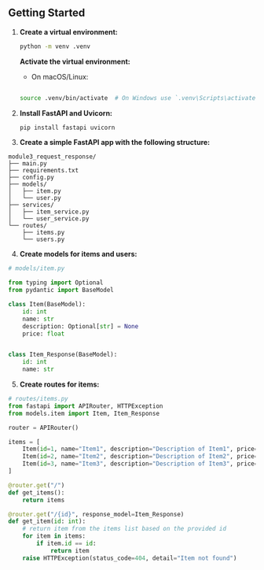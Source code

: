 ## Getting Started
1. **Create a virtual environment:**
    ```bash
    python -m venv .venv
    ```
    
    **Activate the virtual environment:**
    - On macOS/Linux:
    ```bash

    source .venv/bin/activate  # On Windows use `.venv\Scripts\activate`
    ```

1. **Install FastAPI and Uvicorn:**
    ```bash
    pip install fastapi uvicorn
    ```

1. **Create a simple FastAPI app with the following structure:**

```
module3_request_response/
├── main.py
├── requirements.txt
├── config.py
├── models/
│   ├── item.py
│   └── user.py
├── services/
│   ├── item_service.py
│   └── user_service.py
└── routes/
    ├── items.py
    └── users.py
```

4. **Create models for items and users:**

```python
# models/item.py

from typing import Optional
from pydantic import BaseModel

class Item(BaseModel):
    id: int 
    name: str
    description: Optional[str] = None
    price: float


class Item_Response(BaseModel):
    id: int
    name: str
```
5. **Create routes for items:**

```python
# routes/items.py
from fastapi import APIRouter, HTTPException
from models.item import Item, Item_Response

router = APIRouter()

items = [
    Item(id=1, name="Item1", description="Description of Item1", price=10.0),
    Item(id=2, name="Item2", description="Description of Item2", price=20.0),
    Item(id=3, name="Item3", description="Description of Item3", price=30.0),
]

@router.get("/")
def get_items():
    return items

@router.get("/{id}", response_model=Item_Response)
def get_item(id: int):
    # return item from the items list based on the provided id
    for item in items:
        if item.id == id:
            return item
    raise HTTPException(status_code=404, detail="Item not found")
```